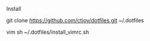 Install

git clone https://github.com/ctjoy/dotfiles.git ~/.dotfiles

vim
sh ~/.dotfiles/install_vimrc.sh
